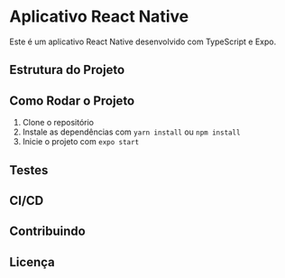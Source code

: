 
# Aplicativo React Native

Este é um aplicativo React Native desenvolvido com TypeScript e Expo.

## Estrutura do Projeto


## Como Rodar o Projeto

1. Clone o repositório
2. Instale as dependências com `yarn install` ou `npm install`
3. Inicie o projeto com `expo start`

## Testes


## CI/CD


## Contribuindo


## Licença


